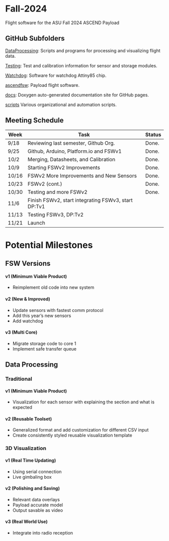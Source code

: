 # Fall-2024
Flight software for the ASU Fall 2024 ASCEND Payload

## GitHub Subfolders

[DataProcessing](https://github.com/ASU-ASCEND/Fall-2024/tree/main/DataProcessing): Scripts and programs for processing and visualizing flight data.

[Testing](https://github.com/ASU-ASCEND/Fall-2024/tree/main/Testing): Test and calibration information for sensor and storage modules.

[Watchdog](https://github.com/ASU-ASCEND/Fall-2024/tree/main/Watchdog): Software for watchdog Attiny85 chip.

[ascendfsw](https://github.com/ASU-ASCEND/Fall-2024/tree/main/ascendfsw): Payload flight software.

[docs](https://github.com/ASU-ASCEND/Fall-2024/tree/main/docs): Doxygen auto-generated documentation site for GitHub pages. 

[scripts](https://github.com/ASU-ASCEND/Fall-2024/tree/main/scripts) Various organizational and automation scripts. 


## Meeting Schedule

| Week  | Task                                                | Status   |
|-------|-----------------------------------------------------|----------|
| 9/18  | Reviewing last semester, Github Org.                | Done.    |
| 9/25  | Github, Arduino, Platform.io and FSWv1              | Done.    |
| 10/2  | Merging, Datasheets, and Calibration                | Done.    |
| 10/9  | Starting FSWv2 Improvements                         | Done.    |
| 10/16 | FSWv2 More Improvements and New Sensors             | Done.    |
| 10/23 | FSWv2 (cont.)                                       | Done.    |
| 10/30 | Testing and more FSWv2                              | Done.    |
| 11/6  | Finish FSWv2, start integrating FSWv3, start DP:Tv1 |          |
| 11/13 | Testing FSWv3, DP:Tv2                               |          |
| 11/21 | Launch                                              |          |

# Potential Milestones 

## FSW Versions
#### v1 (Minimum Viable Product)
* Reimplement old code into new system
#### v2 (New & Improved)
* Update sensors with fastest comm protocol
* Add this year’s new sensors
* Add watchdog
#### v3 (Multi Core)
* Migrate storage code to core 1
* Implement safe transfer queue

## Data Processing
### Traditional
#### v1 (Minimum Viable Product)
* Visualization for each sensor with explaining the section and what is expected
#### v2 (Reusable Toolset)
* Generalized format and add customization for different CSV input 
* Create consistently styled reusable visualization template 
### 3D Visualization 
#### v1 (Real Time Updating) 
* Using serial connection
* Live gimbaling box
#### v2 (Polishing and Saving)
* Relevant data overlays 
* Payload accurate model
* Output savable as video
#### v3 (Real World Use)
* Integrate into radio reception
